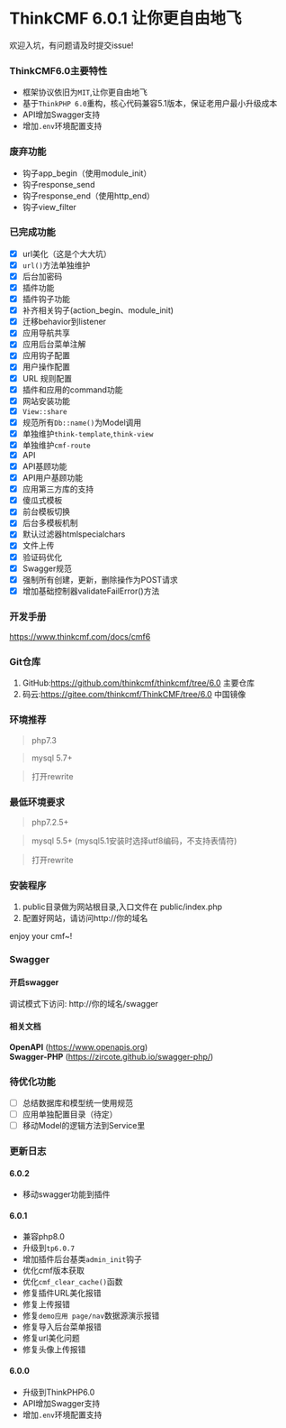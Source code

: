 ThinkCMF 6.0.1 让你更自由地飞
===============
欢迎入坑，有问题请及时提交issue!

### ThinkCMF6.0主要特性
* 框架协议依旧为`MIT`,让你更自由地飞
* 基于`ThinkPHP 6.0`重构，核心代码兼容5.1版本，保证老用户最小升级成本
* API增加Swagger支持
* 增加`.env`环境配置支持

### 废弃功能
* 钩子app_begin（使用module_init）
* 钩子response_send
* 钩子response_end（使用http_end）
* 钩子view_filter

### 已完成功能
- [x] url美化（这是个大大坑）
- [x] `url()`方法单独维护
- [x] 后台加密码
- [x] 插件功能
- [x] 插件钩子功能
- [x] 补齐相关钩子(action_begin、module_init)
- [x] 迁移behavior到listener
- [x] 应用导航共享
- [x] 应用后台菜单注解
- [x] 应用钩子配置
- [x] 用户操作配置
- [x] URL 规则配置
- [x] 插件和应用的command功能
- [x] 网站安装功能
- [x] `View::share`
- [x] 规范所有`Db::name()`为Model调用
- [x] 单独维护`think-template`,`think-view`
- [x] 单独维护`cmf-route`
- [x] API
- [x] API基顾功能
- [x] API用户基顾功能
- [x] 应用第三方库的支持
- [x] 傻瓜式模板
- [x] 前台模板切换
- [x] 后台多模板机制
- [x] 默认过滤器htmlspecialchars
- [x] 文件上传
- [x] 验证码优化
- [x] Swagger规范
- [x] 强制所有创建，更新，删除操作为POST请求
- [x] 增加基础控制器validateFailError()方法
 
### 开发手册
https://www.thinkcmf.com/docs/cmf6

### Git仓库

1. GitHub:https://github.com/thinkcmf/thinkcmf/tree/6.0 主要仓库
2. 码云:https://gitee.com/thinkcmf/ThinkCMF/tree/6.0 中国镜像


### 环境推荐
> php7.3

> mysql 5.7+

> 打开rewrite


### 最低环境要求
> php7.2.5+

> mysql 5.5+ (mysql5.1安装时选择utf8编码，不支持表情符)

> 打开rewrite

### 安装程序

1. public目录做为网站根目录,入口文件在 public/index.php
2. 配置好网站，请访问http://你的域名

enjoy your cmf~!  

### Swagger
#### 开启swagger
调试模式下访问: http://你的域名/swagger

#### 相关文档
**OpenAPI** (https://www.openapis.org)  
**Swagger-PHP** (https://zircote.github.io/swagger-php/)


### 待优化功能
- [ ] 总结数据库和模型统一使用规范
- [ ] 应用单独配置目录（待定）
- [ ] 移动Model的逻辑方法到Service里

### 更新日志
#### 6.0.2
* 移动swagger功能到插件

#### 6.0.1
* 兼容php8.0
* 升级到`tp6.0.7`
* 增加插件后台基类`admin_init`钩子
* 优化cmf版本获取
* 优化`cmf_clear_cache()`函数
* 修复插件URL美化报错
* 修复上传报错
* 修复`demo应用 page/nav`数据源演示报错
* 修复导入后台菜单报错
* 修复url美化问题
* 修复头像上传报错


#### 6.0.0
* 升级到ThinkPHP6.0
* API增加Swagger支持
* 增加`.env`环境配置支持














